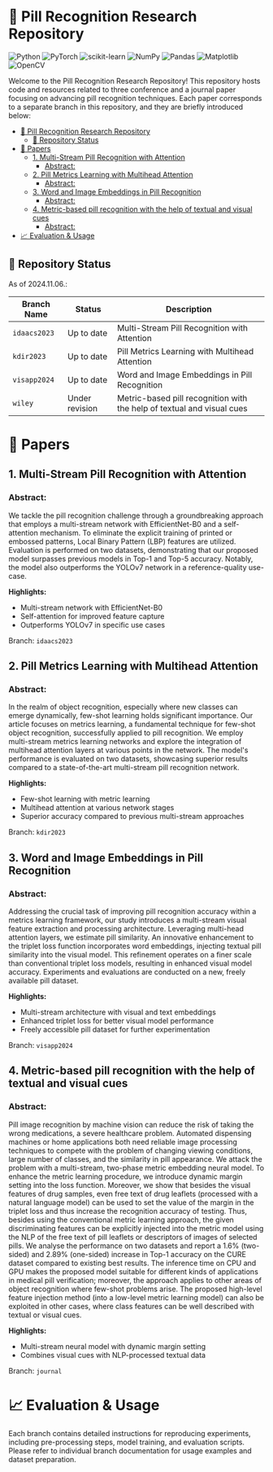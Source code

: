 # 💊 Pill Recognition Research Repository

![Python](https://img.shields.io/badge/python-v3.11-3670A0?style=for-the-badge&logo=python&logoColor=ffdd54)
![PyTorch](https://img.shields.io/badge/PyTorch-v2.2.1-%23EE4C2C.svg?style=for-the-badge&logo=PyTorch&logoColor=white)
![scikit-learn](https://img.shields.io/badge/scikit-v1.4.0--learn-%23F7931E.svg?style=for-the-badge&logo=scikit-learn&logoColor=white)
![NumPy](https://img.shields.io/badge/numpy-v1.26-%23013243.svg?style=for-the-badge&logo=numpy&logoColor=white)
![Pandas](https://img.shields.io/badge/pandas-v2.1.0-%23150458.svg?style=for-the-badge&logo=pandas&logoColor=white)
![Matplotlib](https://img.shields.io/badge/Matplotlib-v3.7.1-%23ffffff.svg?style=for-the-badge&logo=Matplotlib&logoColor=black)
![OpenCV](https://img.shields.io/badge/opencv-4.5.5-%23white.svg?style=for-the-badge&logo=opencv&logoColor=white)

Welcome to the Pill Recognition Research Repository! This repository hosts code and resources related to 
three conference and a journal paper focusing on advancing pill recognition techniques. 
Each paper corresponds to a separate branch in this repository, and they are briefly introduced below:

<!-- TOC -->
* [💊 Pill Recognition Research Repository](#-pill-recognition-research-repository)
  * [🚨 Repository Status](#-repository-status)
* [📑 Papers](#-papers)
  * [1. Multi-Stream Pill Recognition with Attention](#1-multi-stream-pill-recognition-with-attention)
    * [Abstract:](#abstract)
  * [2. Pill Metrics Learning with Multihead Attention](#2-pill-metrics-learning-with-multihead-attention)
    * [Abstract:](#abstract-1)
  * [3. Word and Image Embeddings in Pill Recognition](#3-word-and-image-embeddings-in-pill-recognition)
    * [Abstract:](#abstract-2)
  * [4. Metric-based pill recognition with the help of textual and visual cues](#4-metric-based-pill-recognition-with-the-help-of-textual-and-visual-cues)
    * [Abstract:](#abstract-3)
* [📈 Evaluation & Usage](#-evaluation--usage)
<!-- TOC -->

## 🚨 Repository Status
As of 2024.11.06.:

| Branch Name  | Status         | Description |
|--------------|----------------|---|
| `idaacs2023` | Up to date     | Multi-Stream Pill Recognition with Attention  |   
| `kdir2023`   | Up to date     |  Pill Metrics Learning with Multihead Attention |  
| `visapp2024` | Up to date     |  Word and Image Embeddings in Pill Recognition |  
| `wiley`      | Under revision |  Metric-based pill recognition with the help of textual and visual cues | 


# 📑 Papers
## 1. Multi-Stream Pill Recognition with Attention

### Abstract:
We tackle the pill recognition challenge through a groundbreaking approach that employs a multi-stream network 
with EfficientNet-B0 and a self-attention mechanism. To eliminate the explicit training of printed or embossed 
patterns, Local Binary Pattern (LBP) features are utilized. Evaluation is performed on two datasets, demonstrating
that our proposed model surpasses previous models in Top-1 and Top-5 accuracy. Notably, the model also outperforms
the YOLOv7 network in a reference-quality use-case.

**Highlights:**
* Multi-stream network with EfficientNet-B0
* Self-attention for improved feature capture
* Outperforms YOLOv7 in specific use cases

Branch: `idaacs2023`

## 2. Pill Metrics Learning with Multihead Attention

### Abstract:
In the realm of object recognition, especially where new classes can emerge dynamically, few-shot learning holds
significant importance. Our article focuses on metrics learning, a fundamental technique for few-shot object
recognition, successfully applied to pill recognition. We employ multi-stream metrics learning networks and
explore the integration of multihead attention layers at various points in the network. The model's performance
is evaluated on two datasets, showcasing superior results compared to a state-of-the-art multi-stream pill
recognition network.

**Highlights:**
* Few-shot learning with metric learning
* Multihead attention at various network stages
* Superior accuracy compared to previous multi-stream approaches

Branch: `kdir2023`

## 3. Word and Image Embeddings in Pill Recognition

### Abstract:
Addressing the crucial task of improving pill recognition accuracy within a metrics learning framework, our study
introduces a multi-stream visual feature extraction and processing architecture. Leveraging multi-head attention
layers, we estimate pill similarity. An innovative enhancement to the triplet loss function incorporates word 
embeddings, injecting textual pill similarity into the visual model. This refinement operates on a finer scale 
than conventional triplet loss models, resulting in enhanced visual model accuracy. Experiments and evaluations
are conducted on a new, freely available pill dataset.

**Highlights:**
* Multi-stream architecture with visual and text embeddings
* Enhanced triplet loss for better visual model performance
* Freely accessible pill dataset for further experimentation

Branch: `visapp2024`

## 4. Metric-based pill recognition with the help of textual and visual cues

### Abstract:
Pill image recognition by machine vision can reduce the risk of taking the wrong medications, a severe healthcare
problem. Automated dispensing machines or home applications both need reliable image processing techniques
to compete with the problem of changing viewing conditions, large number of classes, and the similarity in pill
appearance. We attack the problem with a multi-stream, two-phase metric embedding neural model. To enhance
the metric learning procedure, we introduce dynamic margin setting into the loss function. Moreover, we show
that besides the visual features of drug samples, even free text of drug leaflets (processed with a natural language
model) can be used to set the value of the margin in the triplet loss and thus increase the recognition accuracy of
testing. Thus, besides using the conventional metric learning approach, the given discriminating features can be
explicitly injected into the metric model using the NLP of the free text of pill leaflets or descriptors of images of
selected pills. We analyse the performance on two datasets and report a 1.6% (two-sided) and 2.89% (one-sided)
increase in Top-1 accuracy on the CURE dataset compared to existing best results. The inference time on CPU and
GPU makes the proposed model suitable for different kinds of applications in medical pill verification; moreover,
the approach applies to other areas of object recognition where few-shot problems arise. The proposed high-level
feature injection method (into a low-level metric learning model) can also be exploited in other cases, where class
features can be well described with textual or visual cues.

**Highlights:**
* Multi-stream neural model with dynamic margin setting
* Combines visual cues with NLP-processed textual data

Branch: `journal`

# 📈 Evaluation & Usage
Each branch contains detailed instructions for reproducing experiments, including pre-processing steps, model training,
and evaluation scripts. Please refer to individual branch documentation for usage examples and dataset preparation.